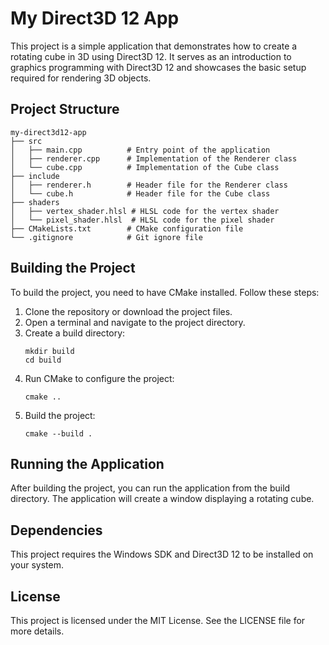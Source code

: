 # My Direct3D 12 App

This project is a simple application that demonstrates how to create a rotating cube in 3D using Direct3D 12. It serves as an introduction to graphics programming with Direct3D 12 and showcases the basic setup required for rendering 3D objects.

## Project Structure

```
my-direct3d12-app
├── src
│   ├── main.cpp          # Entry point of the application
│   ├── renderer.cpp      # Implementation of the Renderer class
│   └── cube.cpp          # Implementation of the Cube class
├── include
│   ├── renderer.h        # Header file for the Renderer class
│   └── cube.h            # Header file for the Cube class
├── shaders
│   ├── vertex_shader.hlsl # HLSL code for the vertex shader
│   └── pixel_shader.hlsl  # HLSL code for the pixel shader
├── CMakeLists.txt        # CMake configuration file
└── .gitignore            # Git ignore file
```

## Building the Project

To build the project, you need to have CMake installed. Follow these steps:

1. Clone the repository or download the project files.
2. Open a terminal and navigate to the project directory.
3. Create a build directory:
   ```
   mkdir build
   cd build
   ```
4. Run CMake to configure the project:
   ```
   cmake ..
   ```
5. Build the project:
   ```
   cmake --build .
   ```

## Running the Application

After building the project, you can run the application from the build directory. The application will create a window displaying a rotating cube.

## Dependencies

This project requires the Windows SDK and Direct3D 12 to be installed on your system.

## License

This project is licensed under the MIT License. See the LICENSE file for more details.